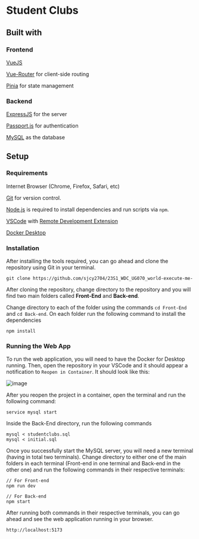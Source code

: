 # Student Clubs

## Built with
### Frontend
[VueJS](https://vuejs.org/)

[Vue-Router](https://router.vuejs.org/) for client-side routing

[Pinia](https://pinia.vuejs.org/) for state management

### Backend
[ExpressJS](https://expressjs.com/) for the server

[Passport.js](https://www.passportjs.org/) for authentication

[MySQL](https://www.mysql.com/) as the database

## Setup
### Requirements
Internet Browser (Chrome, Firefox, Safari, etc)

[Git](https://git-scm.com/downloads) for version control.

[Node.js](https://nodejs.org) is required to install dependencies and run scripts via `npm`.

[VSCode](https://code.visualstudio.com/) with [Remote Development Extension](https://marketplace.visualstudio.com/items?itemName=ms-vscode-remote.vscode-remote-extensionpack
)

[Docker Desktop](https://www.docker.com/products/docker-desktop/)

### Installation
After installing the tools required, you can go ahead and clone the repository
using Git in your terminal.

```
git clone https://github.com/sjcy2704/23S1_WDC_UG070_world-execute-me-
```

After cloning the repository, change directory to the repository and you will find two main folders called **Front-End**
and **Back-end**.

Change directory to each of the folder using the commands
`cd Front-End` and `cd Back-end`. On each folder run the following command to
install the dependencies

```
npm install
```

### Running the Web App
To run the web application, you will need to have the Docker for Desktop
running. Then, open the repository in your VSCode and it should
appear a notification to `Reopen in Container`. It should look like this:

![image](https://github.com/UAdelaide/23S1_WDC_UG070_world-execute-me-/assets/109910337/88fc1bfd-99d2-4ad1-8b15-e73822164dbd)

After you reopen the project in a container, open the terminal and run the
following command:

```
service mysql start
```

Inside the Back-End directory, run the following commands

```
mysql < studentclubs.sql
mysql < initial.sql
```

Once you successfully start the MySQL server, you will need a new terminal
(having in total two terminals). Change directory to either one of
the main folders in each terminal (Front-end in one terminal and Back-end in the
other one) and run the following commands in their respective terminals:

```
// For Front-end
npm run dev

// For Back-end
npm start
```

After running both commands in their respective terminals, you can go ahead and
see the web application running in your browser.

```
http://localhost:5173
```


